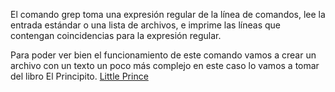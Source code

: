  El comando grep toma una expresión regular de la línea de comandos, lee la entrada estándar o una lista de archivos, e imprime las líneas que contengan coincidencias para la expresión regular.
 
 Para poder ver bien el funcionamiento de este comando vamos a crear un archivo con un texto un poco más complejo en este caso lo vamos a tomar del libro El Principito. <a href="https://blogs.ubc.ca/edcp508/files/2016/02/TheLittlePrince.pdf" target="_blank">Little Prince</a>
